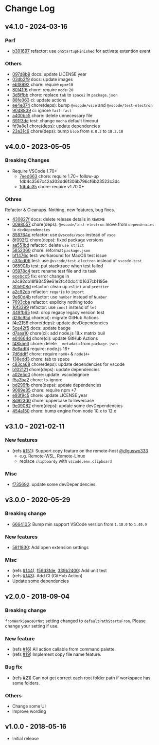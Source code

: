 # Change Log

## v4.1.0 - 2024-03-16

### Perf

* [b301697](https://github.com/yoshinorin/vscode-current-file-path-extension/commit/b301697) refactor: use `onStartupFinished` for activate extention event

### Others

* [097d8b9](https://github.com/yoshinorin/vscode-current-file-path-extension/commit/097d8b9) docs: update LICENSE year
* [03db2f9](https://github.com/yoshinorin/vscode-current-file-path-extension/commit/03db2f9) docs: update images
* [eb18992](https://github.com/yoshinorin/vscode-current-file-path-extension/commit/eb18992) chore: require `npm+10`
* [80f41f6](https://github.com/yoshinorin/vscode-current-file-path-extension/commit/80f41f6) chore: require `node+20`
* [3d5ffbb](https://github.com/yoshinorin/vscode-current-file-path-extension/commit/3d5ffbb) chore: replace `tab` to `space2` in `package.json`
* [88fe063](https://github.com/yoshinorin/vscode-current-file-path-extension/commit/88fe063) ci: update actions
* [ee4e074](https://github.com/yoshinorin/vscode-current-file-path-extension/commit/ee4e074) chore(deps): bump `@vscode/vsce` and `@vscode/test-electron`
* [9048839](https://github.com/yoshinorin/vscode-current-file-path-extension/commit/9048839) ci: ignore `fail-fast`
* [a400bc5](https://github.com/yoshinorin/vscode-current-file-path-extension/commit/a400bc5) chore: delete unnecessary file
* [691f3de](https://github.com/yoshinorin/vscode-current-file-path-extension/commit/691f3de) test: change `mocha` default timeout
* [fd9a8e1](https://github.com/yoshinorin/vscode-current-file-path-extension/commit/fd9a8e1) chore(deps): update dependencies
* [23a31c9](https://github.com/yoshinorin/vscode-current-file-path-extension/commit/23a31c9) chore(deps): bump `blob` from `8.0.3` to `10.3.10`

## v4.0.0 - 2023-05-05

### Breaking Changes

* Require VSCode 1.70+
  * [7eed663](https://github.com/yoshinorin/vscode-current-file-path-extension/commit/7eed663) chore: require 1.70+ follow-up 1db4c3567c42a303dd6f306b796cf6b23523c3dc
  * [1db4c35](https://github.com/yoshinorin/vscode-current-file-path-extension/commit/1db4c35) chore: require v1.70.0+

### Othres

Refactor & Cleanups. Nothing, new features, bug fixes.

* [430827f](https://github.com/yoshinorin/vscode-current-file-path-extension/commit/430827f) docs: delete release details in `README`
* [0098057](https://github.com/yoshinorin/vscode-current-file-path-extension/commit/0098057) chore(deps): `@vscode/test-electron` move from `dependencies` to `devDependencies`
* [858764d](https://github.com/yoshinorin/vscode-current-file-path-extension/commit/858764d) refactor: use `@vscode/vsce` instead of `vsce`
* [8f092f2](https://github.com/yoshinorin/vscode-current-file-path-extension/commit/8f092f2) chore(deps): fixed package versions
* [aa551bd](https://github.com/yoshinorin/vscode-current-file-path-extension/commit/aa551bd) refactor: delete `use strict`
* [5852060](https://github.com/yoshinorin/vscode-current-file-path-extension/commit/5852060) chore: reformat `package.json`
* [bf1476c](https://github.com/yoshinorin/vscode-current-file-path-extension/commit/bf1476c) test: workaround for MacOS test issue
* [c33cd06](https://github.com/yoshinorin/vscode-current-file-path-extension/commit/c33cd06) test: use `@vscode/test-electron` instead of `vscode-test`
* [065901b](https://github.com/yoshinorin/vscode-current-file-path-extension/commit/065901b) test: put stacktrace when test failed
* [05978c4](https://github.com/yoshinorin/vscode-current-file-path-extension/commit/05978c4) test: rename test file and its task
* [ecebcc5](https://github.com/yoshinorin/vscode-current-file-path-extension/commit/ecebcc5) fix: error change in a2c92cb18f93459e61e2fc40dc4101637cb1195e
* [305908d](https://github.com/yoshinorin/vscode-current-file-path-extension/commit/305908d) refactor: clean up `eslint` and `prettier`
* [a2c92cb](https://github.com/yoshinorin/vscode-current-file-path-extension/commit/a2c92cb) refactor: `requrie` to `import`
* [9e60d4b](https://github.com/yoshinorin/vscode-current-file-path-extension/commit/9e60d4b) refactor: use `number` instead of `Number`
* [7693cba](https://github.com/yoshinorin/vscode-current-file-path-extension/commit/7693cba) refactor: explicity nothing todo
* [16f3399](https://github.com/yoshinorin/vscode-current-file-path-extension/commit/16f3399) refactor: use `const` instead of `let`
* [448fb65](https://github.com/yoshinorin/vscode-current-file-path-extension/commit/448fb65) test: drop regacy legacy version test
* [d26c95d](https://github.com/yoshinorin/vscode-current-file-path-extension/commit/d26c95d) chore(ci): migrate GitHub Actions
* [f4e2156](https://github.com/yoshinorin/vscode-current-file-path-extension/commit/f4e2156) chore(deps): update devDependencies
* [5ce42f5](https://github.com/yoshinorin/vscode-current-file-path-extension/commit/5ce42f5) docs: update badge
* [d7aaa10](https://github.com/yoshinorin/vscode-current-file-path-extension/commit/d7aaa10) chore(ci): add node.js 18.x matrix buil
* [e04664d](https://github.com/yoshinorin/vscode-current-file-path-extension/commit/e04664d) chore(ci): update GitHub Actions
* [f4855e3](https://github.com/yoshinorin/vscode-current-file-path-extension/commit/f4855e3) chore: delete `__metadata` from `package.json`
* [8e6adf4](https://github.com/yoshinorin/vscode-current-file-path-extension/commit/8e6adf4) require: node.js 16+
* [7d6ddff](https://github.com/yoshinorin/vscode-current-file-path-extension/commit/7d6ddff) chore: require `npm8+` & `node14+`
* [138edd3](https://github.com/yoshinorin/vscode-current-file-path-extension/commit/138edd3) chore: tab to space
* [c83ca68](https://github.com/yoshinorin/vscode-current-file-path-extension/commit/c83ca68) chore(deps): update dependencies for vscode
* [b102121](https://github.com/yoshinorin/vscode-current-file-path-extension/commit/b102121) chore(deps): update dependencies
* [a02e5c0](https://github.com/yoshinorin/vscode-current-file-path-extension/commit/a02e5c0) chore: update .vscodeignore
* [f5a2ba2](https://github.com/yoshinorin/vscode-current-file-path-extension/commit/f5a2ba2) chore: ts-ignore
* [bd299fb](https://github.com/yoshinorin/vscode-current-file-path-extension/commit/bd299fb) chore(deps): update dependencies
* [9069e35](https://github.com/yoshinorin/vscode-current-file-path-extension/commit/9069e35) chore: require npm +7
* [e93f9c5](https://github.com/yoshinorin/vscode-current-file-path-extension/commit/e93f9c5) chore: update LICENSE year
* [8d923d0](https://github.com/yoshinorin/vscode-current-file-path-extension/commit/8d923d0) chore: uppercase to lowercase
* [9e09082](https://github.com/yoshinorin/vscode-current-file-path-extension/commit/9e09082) chore(deps): update some devDependencies
* [454a150](https://github.com/yoshinorin/vscode-current-file-path-extension/commit/454a150) chore: bump engine from node 10.x to 12.x

## v3.1.0 - 2021-02-11

### New features

* (refs [#151](https://github.com/yoshinorin/vscode-current-file-path-extension/pull/151)): Support copy feature on the remote-host [@dlguswo333](https://github.com/dlguswo333)
    * e.g. Remote-WSL, Remote-Linux
    * replace `clipboardy` with `vscode.env.clipboard`

### Misc

* [f735692](https://github.com/yoshinorin/vscode-current-file-path-extension/commit/f735692fd2ae51f8c317664716c86a731e501b41): update some devDependencies

## v3.0.0 - 2020-05-29

### Breaking change

* [6664105](https://github.com/yoshinorin/vscode-current-file-path-extension/commit/66641059a8263cf4d9d70986b5f424d65b6d5f38): Bump min support VSCode version from `1.18.0` to `1.40.0`

### New features

* [5811830](https://github.com/yoshinorin/vscode-current-file-path-extension/commit/58118304a2a068b69fa544b3268bee578615f0fb): Add open extension settings

### Misc

* (refs [#144](https://github.com/yoshinorin/vscode-current-file-path-extension/pull/144)), [f56d3fde](https://github.com/yoshinorin/vscode-current-file-path-extension/commit/f56d3fde4855902d8f54aefd4a10e4f62d8c90b7), [339b2400](https://github.com/yoshinorin/vscode-current-file-path-extension/commit/339b240067e161b292da25160a4223278539a313): Add unit test
* (refs [#143](https://github.com/yoshinorin/vscode-current-file-path-extension/pull/143)): Add CI (GitHub Action)
* Update some dependencies

## v2.0.0 - 2018-09-04

### Breaking change

`fromWorkSpaceOrNot` setting changed to `defaultPathStartsFrom`. Please change your setting if use.

### New feature

* (refs [#16](https://github.com/yoshinorin/vscode-current-file-path-extension/issues/16)) All action callable from command palette.
* (refs [#19](https://github.com/yoshinorin/vscode-current-file-path-extension/issues/19)) Implement copy file name feature.

### Bug fix

* (refs [#21](https://github.com/yoshinorin/vscode-current-file-path-extension/issues/21)) Can not get correct each root folder path if workspace has some folders.

### Others

* Change some UI
* Improve wording

## v1.0.0 - 2018-05-16

* Initial release
